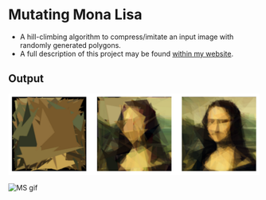 # Mutating Mona Lisa
* A hill-climbing algorithm to compress/imitate an input image with randomly generated polygons.
* A full description of this project may be found <a href="https://freddyox.github.io/blog/mona-lisa/">within my website</a>.

## Output
![Assort](ML_assortment.png)

![MS gif](https://github.com/freddyox/Mutations/blob/master/mona_lisa_rs.gif)
